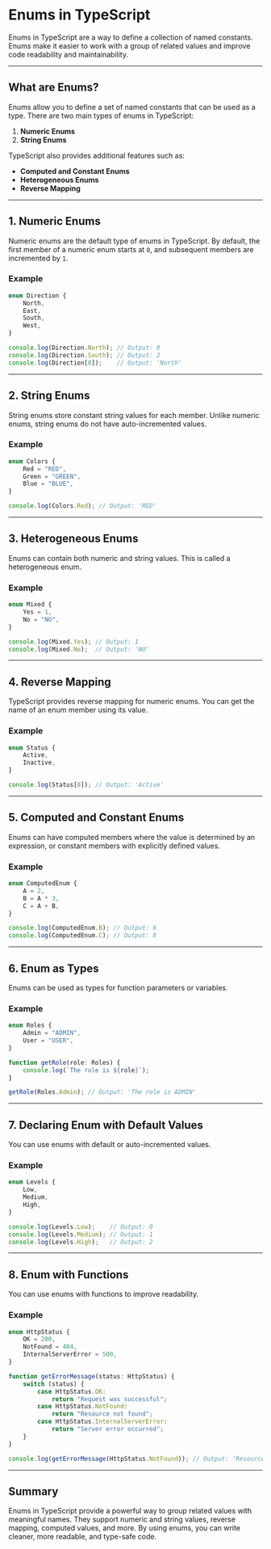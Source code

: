 
# Enums in TypeScript

Enums in TypeScript are a way to define a collection of named constants. Enums make it easier to work with a group of related values and improve code readability and maintainability.

---

## **What are Enums?**
Enums allow you to define a set of named constants that can be used as a type. There are two main types of enums in TypeScript:
1. **Numeric Enums**
2. **String Enums**

TypeScript also provides additional features such as:
- **Computed and Constant Enums**
- **Heterogeneous Enums**
- **Reverse Mapping**

---

## **1. Numeric Enums**
Numeric enums are the default type of enums in TypeScript. By default, the first member of a numeric enum starts at `0`, and subsequent members are incremented by `1`.

### Example
```typescript
enum Direction {
    North,
    East,
    South,
    West,
}

console.log(Direction.North); // Output: 0
console.log(Direction.South); // Output: 2
console.log(Direction[0]);    // Output: 'North'
```

---

## **2. String Enums**
String enums store constant string values for each member. Unlike numeric enums, string enums do not have auto-incremented values.

### Example
```typescript
enum Colors {
    Red = "RED",
    Green = "GREEN",
    Blue = "BLUE",
}

console.log(Colors.Red); // Output: 'RED'
```

---

## **3. Heterogeneous Enums**
Enums can contain both numeric and string values. This is called a heterogeneous enum.

### Example
```typescript
enum Mixed {
    Yes = 1,
    No = "NO",
}

console.log(Mixed.Yes); // Output: 1
console.log(Mixed.No);  // Output: 'NO'
```

---

## **4. Reverse Mapping**
TypeScript provides reverse mapping for numeric enums. You can get the name of an enum member using its value.

### Example
```typescript
enum Status {
    Active,
    Inactive,
}

console.log(Status[0]); // Output: 'Active'
```

---

## **5. Computed and Constant Enums**
Enums can have computed members where the value is determined by an expression, or constant members with explicitly defined values.

### Example
```typescript
enum ComputedEnum {
    A = 2,
    B = A * 3,
    C = A + B,
}

console.log(ComputedEnum.B); // Output: 6
console.log(ComputedEnum.C); // Output: 8
```

---

## **6. Enum as Types**
Enums can be used as types for function parameters or variables.

### Example
```typescript
enum Roles {
    Admin = "ADMIN",
    User = "USER",
}

function getRole(role: Roles) {
    console.log(`The role is ${role}`);
}

getRole(Roles.Admin); // Output: 'The role is ADMIN'
```

---

## **7. Declaring Enum with Default Values**
You can use enums with default or auto-incremented values.

### Example
```typescript
enum Levels {
    Low,
    Medium,
    High,
}

console.log(Levels.Low);    // Output: 0
console.log(Levels.Medium); // Output: 1
console.log(Levels.High);   // Output: 2
```

---

## **8. Enum with Functions**
You can use enums with functions to improve readability.

### Example
```typescript
enum HttpStatus {
    OK = 200,
    NotFound = 404,
    InternalServerError = 500,
}

function getErrorMessage(status: HttpStatus) {
    switch (status) {
        case HttpStatus.OK:
            return "Request was successful";
        case HttpStatus.NotFound:
            return "Resource not found";
        case HttpStatus.InternalServerError:
            return "Server error occurred";
    }
}

console.log(getErrorMessage(HttpStatus.NotFound)); // Output: 'Resource not found'
```

---

## **Summary**
Enums in TypeScript provide a powerful way to group related values with meaningful names. They support numeric and string values, reverse mapping, computed values, and more. By using enums, you can write cleaner, more readable, and type-safe code.

